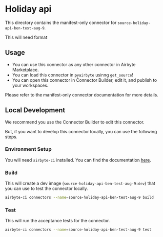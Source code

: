 # Holiday api
This directory contains the manifest-only connector for `source-holiday-api-ben-test-aug-9`.

This will need format
## Usage

- You can use this connector as any other connector in Airbyte Marketplace.
- You can load this connector in `pyairbyte` usinng `get_source`!
- You can open this connector in Connector Builder, edit it, and publish to your workspaces.

Please refer to the manifest-only connector documentation for more details.

## Local Development
We recommend you use the Connector Builder to edit this connector.

But, if you want to develop this connector locally, you can use the following steps.

### Environment Setup
You will need `airbyte-ci` installed. You can find the documentation [here](airbyte-ci).

### Build
This will create a dev image (`source-holiday-api-ben-test-aug-9:dev`) that you can use to test the connector locally.
```bash
airbyte-ci connectors --name=source-holiday-api-ben-test-aug-9 build
```

### Test
This will run the acceptance tests for the connector.
```bash
airbyte-ci connectors --name=source-holiday-api-ben-test-aug-9 test
```


